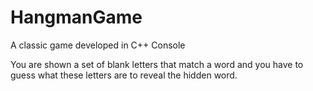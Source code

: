 # HangmanGame

A classic game developed in C++ Console

You are shown a set of blank letters that match a word and you have to guess what these letters are to reveal the hidden word. 
